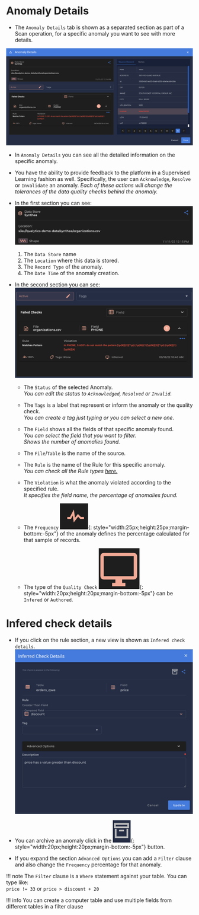 # Anomaly Details

* The `Anomaly Details` tab is shown as a separated section as part of a Scan operation, for a specific anomaly you want to see with more details.

![Screenshot](../assets/anomalies/anomaly-details.png)

* In `Anomaly Details` you can see all the detailed information on the specific anomaly.

* You have the ability to provide feedback to the platform in a Supervised Learning fashion as well. Specifically, the user can `Acknowledge`, `Resolve` or `Invalidate` an anomaly. 
    *Each of these actions will change the tolerances of the data quality checks behind the anomaly.*

* In the first section you can see:
    ![Screenshot](../assets/anomalies/anomaly-details-tab-1.png)
    1. The `Data Store` name
    2. The `Location` where this data is stored.
    3. The `Record Type` of the anomaly.
    4. The `Date Time` of the anomaly creation.

* In the second section you can see:
    ![Screenshot](../assets/anomalies/anomaly-details-tab-2.png) 

    * The `Status` of the selected Anomaly.   
        *You can edit the status to `Acknowledged`, `Resolved` or `Invalid`.*

    * The `Tags` is a label that represent or inform the anomaly or the quality check.   
        *You can create a tag just typing or you can select a new one.*

    * The `Field` shows all the fields of that specific anomaly found.   
        *You can select the field that you want to filter.*   
        *Shows the number of anomalies found.*

    * The `File`/`Table` is the name of the source.

    * The `Rule` is the name of the Rule for this specific anomaly.   
        *You can check all the Rule types [here.](/checks/what-is#the-definitive-list-of-rule-types)*
    
    * The `Violation` is what the anomaly violated according to the specified rule.   
        *It specifies the field name, the percentage of anomalies found.*

    * The `Frequency` ![Screenshot](../assets/anomalies/frequency.png){: style="width:25px;height:25px;margin-bottom:-5px"} of the anomaly defines the percentage calculated for that sample of records.

    * The type of the `Quality Check`  ![Screenshot](../assets/anomalies/quality-check-type.png){: style="width:20px;height:20px;margin-bottom:-5px"} can be `Infered` or `Authored`.

# Infered check details

* If you click on the rule section, a new view is shown as `Infered check details`.
![Screenshot](../assets/anomalies/infered-check-details-section.png)

* You can archive an anomaly click in the ![Screenshot](../assets/anomalies/archive.png){: style="width:20px;height:20px;margin-bottom:-5px"} button.

* If you expand the section `Advanced Options` you can add a `Filter` clause and also change the `Frequency` percentage for that anomaly.

!!! note
    The `Filter` clause is a `Where` statement against your table. You can type like:   
    `price != 33` or `price > discount + 20`

!!! info
    You can create a computer table and use multiple fields from different tables in a filter clause